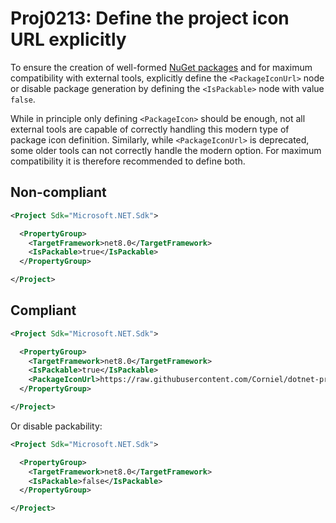 # Proj0213: Define the project icon URL explicitly
To ensure the creation of well-formed [NuGet packages](../general/nuget-packages.md)
and for maximum compatibility with external tools, explicitly define the
`<PackageIconUrl>` node or disable package generation by defining the
`<IsPackable>` node with value `false`.

While in principle only defining `<PackageIcon>` should be enough, not all
external tools are capable of correctly handling this modern type of package
icon definition. Similarly, while `<PackageIconUrl>` is deprecated, some older
tools can not correctly handle the modern option. For maximum compatibility it
is therefore recommended to define both.

## Non-compliant
``` xml
<Project Sdk="Microsoft.NET.Sdk">

  <PropertyGroup>
    <TargetFramework>net8.0</TargetFramework>
    <IsPackable>true</IsPackable>
  </PropertyGroup>

</Project>
```

## Compliant
``` xml
<Project Sdk="Microsoft.NET.Sdk">

  <PropertyGroup>
    <TargetFramework>net8.0</TargetFramework>
    <IsPackable>true</IsPackable>
    <PackageIconUrl>https://raw.githubusercontent.com/Corniel/dotnet-project-file-analyzers/main/design/logo_128x128.png</PackageIconUrl>
  </PropertyGroup>

</Project>
```

Or disable packability:

``` xml
<Project Sdk="Microsoft.NET.Sdk">

  <PropertyGroup>
    <TargetFramework>net8.0</TargetFramework>
    <IsPackable>false</IsPackable>
  </PropertyGroup>

</Project>
```
